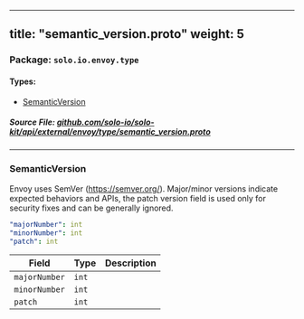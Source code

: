 
---
title: "semantic_version.proto"
weight: 5
---

<!-- Code generated by solo-kit. DO NOT EDIT. -->


### Package: `solo.io.envoy.type` 
#### Types:


- [SemanticVersion](#semanticversion)
  



##### Source File: [github.com/solo-io/solo-kit/api/external/envoy/type/semantic_version.proto](https://github.com/solo-io/solo-kit/blob/main/api/external/envoy/type/semantic_version.proto)





---
### SemanticVersion

 
Envoy uses SemVer (https://semver.org/). Major/minor versions indicate
expected behaviors and APIs, the patch version field is used only
for security fixes and can be generally ignored.

```yaml
"majorNumber": int
"minorNumber": int
"patch": int

```

| Field | Type | Description |
| ----- | ---- | ----------- | 
| `majorNumber` | `int` |  |
| `minorNumber` | `int` |  |
| `patch` | `int` |  |





<!-- Start of HubSpot Embed Code -->
<script type="text/javascript" id="hs-script-loader" async defer src="//js.hs-scripts.com/5130874.js"></script>
<!-- End of HubSpot Embed Code -->
